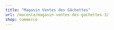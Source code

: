 ```yaml
---
title: "Magasin Ventes des Gâchettes"
url: /macenta/magasin-ventes-des-gachettes-3/
shop: commerce
---
```

